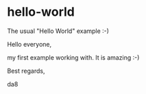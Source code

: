 # hello-world
The usual "Hello World" example :-)

Hello everyone,

my first example working with. It is amazing :-)

Best regards,

da8
